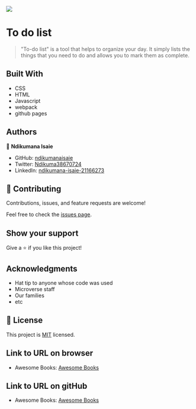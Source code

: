 ![](https://img.shields.io/badge/Microverse-blueviolet)

# To do list

> "To-do list" is a tool that helps to organize your day. It simply lists the things that you need to do and allows you to mark them as complete.

## Built With

- CSS
- HTML
- Javascript
- webpack
- github pages

## Authors

👤 **Ndikumana Isaie**

- GitHub: [ndikumanaisaie](https://github.com/ndikumanaisaie)
- Twitter: [Ndikuma38670724](https://twitter.com/Ndikuma38670724)
- LinkedIn: [ndikumana-isaie-21166273](https://www.linkedin.com/in/ndikumana-isaie-21166273/)

## 🤝 Contributing

Contributions, issues, and feature requests are welcome!

Feel free to check the [issues page](../../issues/).

## Show your support

Give a ⭐️ if you like this project!

## Acknowledgments

- Hat tip to anyone whose code was used
- Microverse staff
- Our families
- etc

## 📝 License

This project is [MIT](./MIT.md) licensed.

## Link to URL on browser
- Awesome Books: [Awesome Books](https://ndikumanaisaie.github.io/awesome-books/)

## Link to URL on gitHub
- Awesome Books: [Awesome Books](https://ndikumanaisaie.github.io/awesome-books/)

